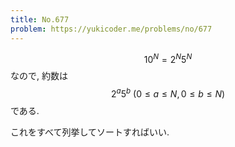 ```yaml
---
title: No.677
problem: https://yukicoder.me/problems/no/677
---
```

$$ 10^N = 2^N5^N $$ なので, 約数は $$ 2^a5^b \ (0 \leq a \leq N, 0 \leq b \leq N) $$ である.

これをすべて列挙してソートすればいい.
